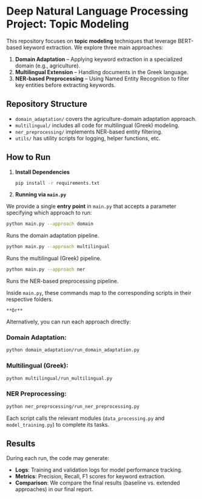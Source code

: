 # Deep Natural Language Processing Project: Topic Modeling

This repository focuses on **topic modeling** techniques that leverage BERT-based keyword extraction. We explore three main approaches:

1. **Domain Adaptation** – Applying keyword extraction in a specialized domain (e.g., agriculture).  
2. **Multilingual Extension** – Handling documents in the Greek language.
3. **NER-based Preprocessing** – Using Named Entity Recognition to filter key entities before extracting keywords.

## Repository Structure

- `domain_adaptation/` covers the agriculture-domain adaptation approach.
- `multilingual/` includes all code for multilingual (Greek) modeling.
- `ner_preprocessing/` implements NER-based entity filtering.
- `utils/` has utility scripts for logging, helper functions, etc.

## How to Run

1. **Install Dependencies**  
   ```bash
   pip install -r requirements.txt
   

2.  **Running via `main.py`**

   We provide a single **entry point** in `main.py` that accepts a parameter specifying which approach to run:

   ```bash
   python main.py --approach domain
   ```
   Runs the domain adaptation pipeline.
   
   ```bash
   python main.py --approach multilingual
   ```
   Runs the multilingual (Greek) pipeline.
   
   ```bash
   python main.py --approach ner
   ```
   Runs the NER-based preprocessing pipeline.
   
   Inside `main.py`, these commands map to the corresponding scripts in their respective folders.


    **Or**
   Alternatively, you can run each approach directly:
   
   ### Domain Adaptation:
   ```bash
   python domain_adaptation/run_domain_adaptation.py
   ```
   
   ### Multilingual (Greek):
   ```bash
   python multilingual/run_multilingual.py
   ```
   
   ### NER Preprocessing:
   ```bash
   python ner_preprocessing/run_ner_preprocessing.py
   ```
   Each script calls the relevant modules (`data_processing.py` and `model_training.py`) to complete its tasks.


## Results
During each run, the code may generate:
- **Logs**: Training and validation logs for model performance tracking.
- **Metrics**: Precision, Recall, F1 scores for keyword extraction.
- **Comparison**: We compare the final results (baseline vs. extended approaches) in our final report.


